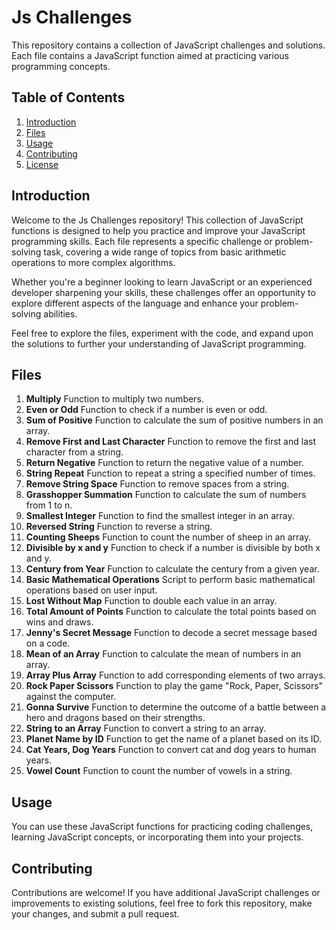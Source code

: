 # Js Challenges

This repository contains a collection of JavaScript challenges and solutions. Each file contains a JavaScript function aimed at practicing various programming concepts.

## Table of Contents
1. [Introduction](#introduction)
2. [Files](#files)
3. [Usage](#usage)
4. [Contributing](#contributing)
5. [License](#license)

## Introduction

Welcome to the Js Challenges repository! This collection of JavaScript functions is designed to help you practice and improve your JavaScript programming skills. Each file represents a specific challenge or problem-solving task, covering a wide range of topics from basic arithmetic operations to more complex algorithms.

Whether you're a beginner looking to learn JavaScript or an experienced developer sharpening your skills, these challenges offer an opportunity to explore different aspects of the language and enhance your problem-solving abilities.

Feel free to explore the files, experiment with the code, and expand upon the solutions to further your understanding of JavaScript programming.

## Files

1. **Multiply**
   Function to multiply two numbers.
2. **Even or Odd**
   Function to check if a number is even or odd.
3. **Sum of Positive**
   Function to calculate the sum of positive numbers in an array.
4. **Remove First and Last Character**
   Function to remove the first and last character from a string.
5. **Return Negative**
   Function to return the negative value of a number.
6. **String Repeat**
   Function to repeat a string a specified number of times.
7. **Remove String Space**
   Function to remove spaces from a string.
8. **Grasshopper Summation**
   Function to calculate the sum of numbers from 1 to n.
9. **Smallest Integer**
   Function to find the smallest integer in an array.
10. **Reversed String**
    Function to reverse a string.
11. **Counting Sheeps**
    Function to count the number of sheep in an array.
12. **Divisible by x and y**
    Function to check if a number is divisible by both x and y.
13. **Century from Year**
    Function to calculate the century from a given year.
14. **Basic Mathematical Operations**
    Script to perform basic mathematical operations based on user input.
15. **Lost Without Map**
    Function to double each value in an array.
16. **Total Amount of Points**
    Function to calculate the total points based on wins and draws.
17. **Jenny's Secret Message**
    Function to decode a secret message based on a code.
18. **Mean of an Array**
    Function to calculate the mean of numbers in an array.
19. **Array Plus Array**
    Function to add corresponding elements of two arrays.
20. **Rock Paper Scissors**
    Function to play the game "Rock, Paper, Scissors" against the computer.
21. **Gonna Survive**
    Function to determine the outcome of a battle between a hero and dragons based on their strengths.
22. **String to an Array**
    Function to convert a string to an array.
23. **Planet Name by ID**
    Function to get the name of a planet based on its ID.
24. **Cat Years, Dog Years**
    Function to convert cat and dog years to human years.
25. **Vowel Count**
    Function to count the number of vowels in a string.

## Usage

You can use these JavaScript functions for practicing coding challenges, learning JavaScript concepts, or incorporating them into your projects.

## Contributing

Contributions are welcome! If you have additional JavaScript challenges or improvements to existing solutions, feel free to fork this repository, make your changes, and submit a pull request.
